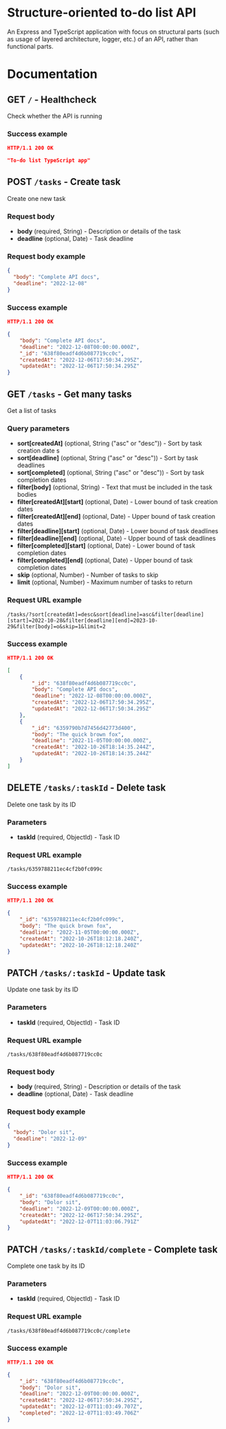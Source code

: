 # Structure-oriented to-do list API

An Express and TypeScript application with focus on structural parts (such as usage of layered architecture, logger, etc.) of an API, rather than functional parts.

# Documentation

## GET `/` - Healthcheck

Check whether the API is running

### Success example

```json
HTTP/1.1 200 OK

"To-do list TypeScript app"
```

## POST `/tasks` - Create task

Create one new task

### Request body

- **body** (required, String) - Description or details of the task
- **deadline** (optional, Date) - Task deadline

### Request body example

```json
{
  "body": "Complete API docs",
  "deadline": "2022-12-08"
}
```

### Success example

```json
HTTP/1.1 200 OK

{
	"body": "Complete API docs",
	"deadline": "2022-12-08T00:00:00.000Z",
	"_id": "638f80eadf4d6b087719cc0c",
	"createdAt": "2022-12-06T17:50:34.295Z",
	"updatedAt": "2022-12-06T17:50:34.295Z"
}
```

## GET `/tasks` - Get many tasks

Get a list of tasks

### Query parameters

- **sort[createdAt]** (optional, String ("asc" or "desc")) - Sort by task creation date s
- **sort[deadline]** (optional, String ("asc" or "desc")) - Sort by task deadlines
- **sort[completed]** (optional, String ("asc" or "desc")) - Sort by task completion dates
- **filter[body]** (optional, String) - Text that must be included in the task bodies
- **filter[createdAt][start]** (optional, Date) - Lower bound of task creation dates
- **filter[createdAt][end]** (optional, Date) - Upper bound of task creation dates
- **filter[deadline][start]** (optional, Date) - Lower bound of task deadlines
- **filter[deadline][end]** (optional, Date) - Upper bound of task deadlines
- **filter[completed][start]** (optional, Date) - Lower bound of task completion dates
- **filter[completed][end]** (optional, Date) - Upper bound of task completion dates
- **skip** (optional, Number) - Number of tasks to skip
- **limit** (optional, Number) - Maximum number of tasks to return

### Request URL example

```
/tasks/?sort[createdAt]=desc&sort[deadline]=asc&filter[deadline][start]=2022-10-28&filter[deadline][end]=2023-10-29&filter[body]=o&skip=1&limit=2
```

### Success example

```json
HTTP/1.1 200 OK

[
	{
		"_id": "638f80eadf4d6b087719cc0c",
		"body": "Complete API docs",
		"deadline": "2022-12-08T00:00:00.000Z",
		"createdAt": "2022-12-06T17:50:34.295Z",
		"updatedAt": "2022-12-06T17:50:34.295Z"
	},
	{
		"_id": "6359790b7d7456d42773d400",
		"body": "The quick brown fox",
		"deadline": "2022-11-05T00:00:00.000Z",
		"createdAt": "2022-10-26T18:14:35.244Z",
		"updatedAt": "2022-10-26T18:14:35.244Z"
	}
]
```

## DELETE `/tasks/:taskId` - Delete task

Delete one task by its ID

### Parameters

- **taskId** (required, ObjectId) - Task ID

### Request URL example

```
/tasks/6359788211ec4cf2b0fc099c
```

### Success example

```json
HTTP/1.1 200 OK

{
	"_id": "6359788211ec4cf2b0fc099c",
	"body": "The quick brown fox",
	"deadline": "2022-11-05T00:00:00.000Z",
	"createdAt": "2022-10-26T18:12:18.240Z",
	"updatedAt": "2022-10-26T18:12:18.240Z"
}
```

## PATCH `/tasks/:taskId` - Update task

Update one task by its ID

### Parameters

- **taskId** (required, ObjectId) - Task ID

### Request URL example

```
/tasks/638f80eadf4d6b087719cc0c
```

### Request body

- **body** (required, String) - Description or details of the task
- **deadline** (optional, Date) - Task deadline

### Request body example

```json
{
  "body": "Dolor sit",
  "deadline": "2022-12-09"
}
```

### Success example

```json
HTTP/1.1 200 OK

{
	"_id": "638f80eadf4d6b087719cc0c",
	"body": "Dolor sit",
	"deadline": "2022-12-09T00:00:00.000Z",
	"createdAt": "2022-12-06T17:50:34.295Z",
	"updatedAt": "2022-12-07T11:03:06.791Z"
}
```

## PATCH `/tasks/:taskId/complete` - Complete task

Complete one task by its ID

### Parameters

- **taskId** (required, ObjectId) - Task ID

### Request URL example

```
/tasks/638f80eadf4d6b087719cc0c/complete
```

### Success example

```json
HTTP/1.1 200 OK

{
	"_id": "638f80eadf4d6b087719cc0c",
	"body": "Dolor sit",
	"deadline": "2022-12-09T00:00:00.000Z",
	"createdAt": "2022-12-06T17:50:34.295Z",
	"updatedAt": "2022-12-07T11:03:49.707Z",
	"completed": "2022-12-07T11:03:49.706Z"
}
```
